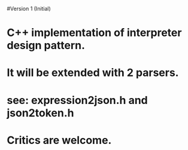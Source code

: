 #Version 1 (Initial)
#
# C++ implementation of interpreter design pattern.
# It will be extended with 2 parsers.
# see: expression2json.h and json2token.h
# Critics are welcome.
